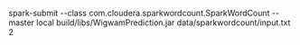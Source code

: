 spark-submit --class com.cloudera.sparkwordcount.SparkWordCount --master local build/libs/WigwamPrediction.jar data/sparkwordcount/input.txt 2 
